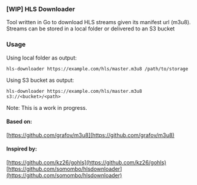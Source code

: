 ### [WIP] HLS Downloader
Tool written in Go to download HLS streams given its manifest url (m3u8). Streams can be stored in a local folder or delivered to an S3 bucket

### Usage
Using local folder as output:
```
hls-downloader https://example.com/hls/master.m3u8 /path/to/storage
```
Using S3 bucket as output:
```
hls-downloader https://example.com/hls/master.m3u8 s3://<bucket>/<path>
```

Note: This is a work in progress.

#### Based on:
[https://github.com/grafov/m3u8](https://github.com/grafov/m3u8)

#### Inspired by:
[https://github.com/kz26/gohls](https://github.com/kz26/gohls)  
[https://github.com/somombo/hlsdownloader](https://github.com/somombo/hlsdownloader)
